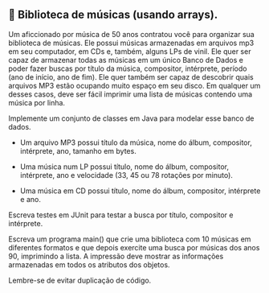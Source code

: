 ## 🎸 Biblioteca de músicas (usando arrays).

Um aficcionado por música de 50 anos contratou você para organizar sua biblioteca de músicas. Ele possui músicas armazenadas em arquivos mp3 em seu computador, em CDs e, também, alguns LPs de vinil. Ele quer ser capaz de armazenar todas as músicas em um único Banco de Dados e poder fazer buscas por título da música, compositor, intérprete, período (ano de início, ano de fim). Ele quer também ser capaz de descobrir quais arquivos MP3 estão ocupando muito espaço em seu disco. Em qualquer um desses casos, deve ser fácil imprimir uma lista de músicas contendo uma música por linha. 


Implemente um conjunto de classes em Java para modelar esse banco de dados. 


- Um arquivo MP3 possui título da música, nome do álbum, compositor, intérprete, ano, tamanho em bytes.

- Uma música num LP possui título, nome do álbum, compositor, intérprete, ano e velocidade (33, 45 ou 78 rotações por minuto).

- Uma música em CD possui título, nome do álbum, compositor, intérprete e ano.


Escreva testes em JUnit para testar a busca por título, compositor e intérprete.


Escreva um programa main() que crie uma biblioteca com 10 músicas em diferentes formatos e que depois exercite uma busca por músicas dos anos 90, imprimindo a lista. A impressão deve mostrar as informações armazenadas em todos os atributos dos objetos.


Lembre-se de evitar duplicação de código.
